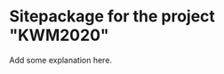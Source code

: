 Sitepackage for the project "KWM2020"
==============================================================

Add some explanation here.
